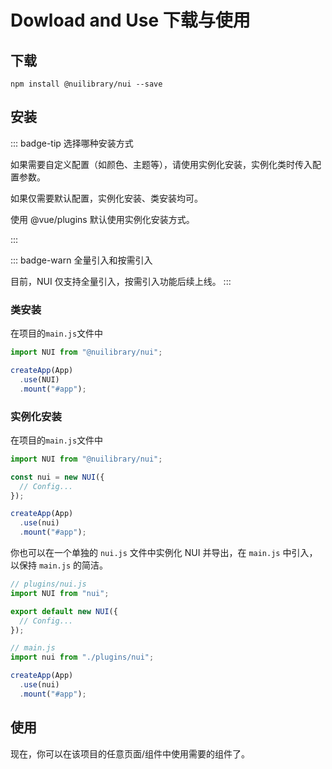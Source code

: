 # Dowload and Use 下载与使用

## 下载

```shell
npm install @nuilibrary/nui --save
```

## 安装

::: badge-tip 选择哪种安装方式

如果需要自定义配置（如颜色、主题等），请使用实例化安装，实例化类时传入配置参数。

如果仅需要默认配置，实例化安装、类安装均可。

使用 @vue/plugins 默认使用实例化安装方式。

:::

::: badge-warn 全量引入和按需引入

目前，NUI 仅支持全量引入，按需引入功能后续上线。
:::

### 类安装

在项目的`main.js`文件中

```javascript
import NUI from "@nuilibrary/nui";

createApp(App)
  .use(NUI)
  .mount("#app");
```

### 实例化安装

在项目的`main.js`文件中

```javascript
import NUI from "@nuilibrary/nui";

const nui = new NUI({
  // Config...
});

createApp(App)
  .use(nui)
  .mount("#app");
```

你也可以在一个单独的 `nui.js` 文件中实例化 NUI 并导出，在 `main.js` 中引入，以保持 `main.js` 的简洁。

```javascript
// plugins/nui.js
import NUI from "nui";

export default new NUI({
  // Config...
});

// main.js
import nui from "./plugins/nui";

createApp(App)
  .use(nui)
  .mount("#app");
```

## 使用

现在，你可以在该项目的任意页面/组件中使用需要的组件了。
